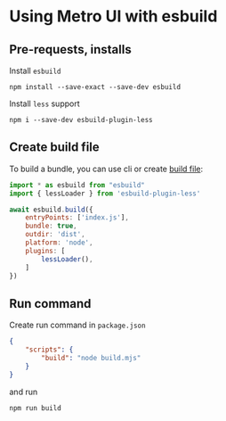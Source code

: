 # Using Metro UI with esbuild

## Pre-requests, installs
Install `esbuild`
```shell
npm install --save-exact --save-dev esbuild
```
Install `less` support
```shell
npm i --save-dev esbuild-plugin-less
```
## Create build file
To build a bundle, you can use cli or create [build file](build.mjs):
```javascript
import * as esbuild from "esbuild"
import { lessLoader } from 'esbuild-plugin-less'

await esbuild.build({
    entryPoints: ['index.js'],
    bundle: true,
    outdir: 'dist',
    platform: 'node',
    plugins: [
        lessLoader(),
    ]
})
```

## Run command
Create run command in `package.json`

```json
{
    "scripts": {
        "build": "node build.mjs"
    }
}
```
and run
```shell
npm run build
```